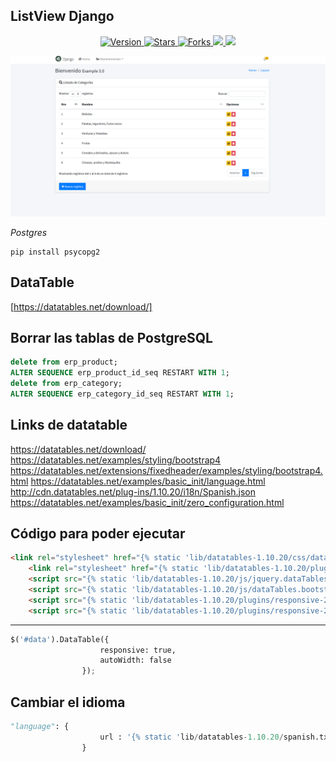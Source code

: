 ## ListView Django 

<p align="center">
  
  <a href="https://github.com/BrianMarquez3/ListView-Django/tags">
    <img src="https://img.shields.io/github/tag/BrianMarquez3/ListView-Django.svg?label=version&style=flat" alt="Version">
  </a>
  <a href="https://github.com/BrianMarquez3/ListView-Django/stargazers">
    <img src="https://img.shields.io/github/stars/BrianMarquez3/ListView-Django.svg?style=flat" alt="Stars">
  </a>
  <a href="https://github.com/BrianMarquez3/ListView-Django/network">
    <img src="https://img.shields.io/github/forks/BrianMarquez3/ListView-Django.svg?style=flat" alt="Forks">
  </a>
  <a href="https://github.com/BrianMarquez3/ListView-Django/network">
    <img src="https://img.shields.io/badge/coverage-80%25-yellowgreen">
  </a>
   </a>
   <a href="https://github.com/BrianMarquez3/ListView-Django/network">
    <img src="https://img.shields.io/badge/Plataform-Windows-blue">
  </a>
  
  
![django](images/listview.png)



_Postgres_

```
pip install psycopg2
```

## DataTable

[https://datatables.net/download/]


## Borrar las tablas de PostgreSQL

```sql
delete from erp_product;
ALTER SEQUENCE erp_product_id_seq RESTART WITH 1;
delete from erp_category;
ALTER SEQUENCE erp_category_id_seq RESTART WITH 1;
```

## Links de datatable

https://datatables.net/download/
https://datatables.net/examples/styling/bootstrap4
https://datatables.net/extensions/fixedheader/examples/styling/bootstrap4.html
https://datatables.net/examples/basic_init/language.html
http://cdn.datatables.net/plug-ins/1.10.20/i18n/Spanish.json
https://datatables.net/examples/basic_init/zero_configuration.html

## Código para poder ejecutar

```html
<link rel="stylesheet" href="{% static 'lib/datatables-1.10.20/css/dataTables.bootstrap4.min.css' %}"/>
    <link rel="stylesheet" href="{% static 'lib/datatables-1.10.20/plugins/responsive-2.2.3/css/responsive.bootstrap4.min.css' %}"/>
    <script src="{% static 'lib/datatables-1.10.20/js/jquery.dataTables.js' %}"></script>
    <script src="{% static 'lib/datatables-1.10.20/js/dataTables.bootstrap4.min.js' %}"></script>
    <script src="{% static 'lib/datatables-1.10.20/plugins/responsive-2.2.3/js/dataTables.responsive.min.js' %}"></script>
    <script src="{% static 'lib/datatables-1.10.20/plugins/responsive-2.2.3/js/responsive.bootstrap4.min.js' %}"></script>
```
---

```python
$('#data').DataTable({
                    responsive: true,
                    autoWidth: false
                });
```

## Cambiar el idioma

```python
"language": {
                    url : '{% static 'lib/datatables-1.10.20/spanish.txt' %}'
                }
```
